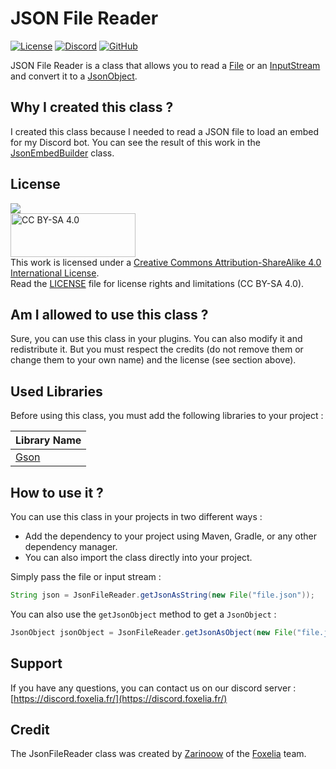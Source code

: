 # JSON File Reader

[![License](https://img.shields.io/badge/License-CC%20BY--SA%204.0-lightgrey.svg)](https://creativecommons.org/licenses/by-sa/4.0/)
[![Discord](https://img.shields.io/discord/341897164642975756?color=blue&label=Discord)](https://discord.foxelia.fr/)
[![GitHub](https://img.shields.io/github/stars/FoxeliaFR/RandomJavaTools?style=social)](https://github.com/FoxeliaFR/RandomJavaTools)

JSON File Reader is a class that allows you to read a [File](https://docs.oracle.com/javase/7/docs/api/java/io/File.html) or an [InputStream](https://docs.oracle.com/javase/7/docs/api/java/io/InputStream.html) and convert it to a [JsonObject](https://javadoc.io/doc/com.google.code.gson/gson/latest/com.google.gson/com/google/gson/JsonObject.html).

## Why I created this class ?

I created this class because I needed to read a JSON file to load an embed for my Discord bot. You can see the result of this work in the [JsonEmbedBuilder](src/fr/foxelia/tools/java/discord/JsonEmbedBuilder.java) class.

## License
[<img src="https://img.shields.io/badge/License-CC%20BY--SA%204.0-lightgrey.svg">](https://creativecommons.org/licenses/by-sa/4.0/)<br>
<img src="https://mirrors.creativecommons.org/presskit/buttons/88x31/svg/by-sa.svg" alt="CC BY-SA 4.0" width="200" height="70"><br>
This work is licensed under a
[Creative Commons Attribution-ShareAlike 4.0 International License](https://creativecommons.org/licenses/by-sa/4.0/).<br>
Read the [LICENSE](LICENSE.md) file for license rights and limitations (CC BY-SA 4.0).

## Am I allowed to use this class ?
Sure, you can use this class in your plugins. You can also modify it and redistribute it. But you must respect the credits (do not remove them or change them to your own name) and the license (see section above).

## Used Libraries

Before using this class, you must add the following libraries to your project :

| Library Name                                                         |
|----------------------------------------------------------------------|
| [Gson](https://mvnrepository.com/artifact/com.google.code.gson/gson) | 

## How to use it ?
You can use this class in your projects in two different ways :
- Add the dependency to your project using Maven, Gradle, or any other dependency manager.
- You can also import the class directly into your project.

Simply pass the file or input stream :

```java
String json = JsonFileReader.getJsonAsString(new File("file.json"));
```

You can also use the `getJsonObject` method to get a `JsonObject` :

```java
JsonObject jsonObject = JsonFileReader.getJsonAsObject(new File("file.json"));
```


## Support
If you have any questions, you can contact us on our discord server : [https://discord.foxelia.fr/](https://discord.foxelia.fr/)

## Credit

The JsonFileReader class was created by [Zarinoow](https://github.com/Zarinoow/) of the [Foxelia](https://foxelia.fr/) team.